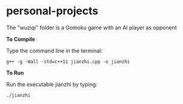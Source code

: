 # personal-projects

The "wuziqi" folder is a Gomoku game with an AI player as opponent

**To Compile**

Type the command line in the terminal:

    g++ -g -Wall -std=c++11 jianzhi.cpp -o jianzhi

**To Run**

Run the executable jianzhi by typing:

    ./jianzhi
